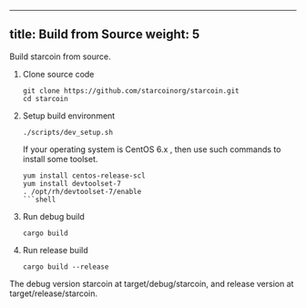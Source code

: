 
---
title: Build from Source
weight: 5
---

Build starcoin from source.

<!--more-->

1. Clone source code

     ```shell
    git clone https://github.com/starcoinorg/starcoin.git
    cd starcoin
    ```
2. Setup build environment

    ```shell
    ./scripts/dev_setup.sh
    ```

    If your operating system is CentOS 6.x , then use such commands to install some toolset.
    
    ```shell
    yum install centos-release-scl
    yum install devtoolset-7
    . /opt/rh/devtoolset-7/enable
    ```shell

3. Run debug build

    ```shell
   cargo build
    ```
4. Run release build

    ```shell
   cargo build --release
    ```
   
The debug version starcoin at target/debug/starcoin, and release version at target/release/starcoin.